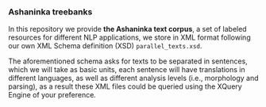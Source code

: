### Ashaninka treebanks

In this repository we provide **the Ashaninka text corpus**, a set of labeled resources for different NLP applications, we store in XML format following our own XML Schema definition (XSD) `parallel_texts.xsd`. 

The aforementioned schema asks for texts to be separated in sentences, which we will take as basic units, each sentence will have translations in different languages, as well as different analysis levels (i.e., morphology and parsing), as a result these XML files could be queried using the XQuery Engine of your preference.
